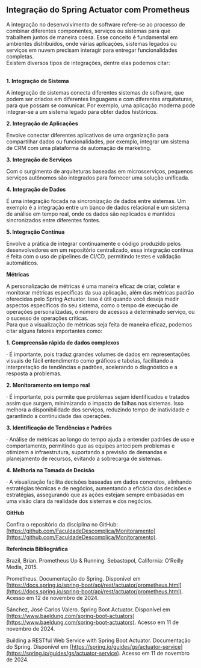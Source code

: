 ## Integração do Spring Actuator com Prometheus

A integração no desenvolvimento de software refere-se ao processo de combinar diferentes componentes, serviços ou sistemas para que trabalhem juntos de maneira coesa. Esse conceito é fundamental em ambientes distribuídos, onde várias aplicações, sistemas legados ou serviços em nuvem precisam interagir para entregar funcionalidades completas.  
Existem diversos tipos de integrações, dentre elas podemos citar:  
​  

**1. Integração de Sistema**

A integração de sistemas conecta diferentes sistemas de software, que podem ser criados em diferentes linguagens e com diferentes arquiteturas, para que possam se comunicar. Por exemplo, uma aplicação moderna pode integrar-se a um sistema legado para obter dados históricos.

  
**2. Integração de Aplicações**

Envolve conectar diferentes aplicativos de uma organização para compartilhar dados ou funcionalidades, por exemplo, integrar um sistema de CRM com uma plataforma de automação de marketing.

  
**3. Integração de Serviços**

Com o surgimento de arquiteturas baseadas em microsserviços, pequenos serviços autônomos são integrados para fornecer uma solução unificada.

  
**4. Integração de Dados**

É uma integração focada na sincronização de dados entre sistemas. Um exemplo é a integração entre um banco de dados relacional e um sistema de análise em tempo real, onde os dados são replicados e mantidos sincronizados entre diferentes fontes.

  
**5\. Integração Contínua**  

Envolve a prática de integrar continuamente o código produzido pelos desenvolvedores em um repositório centralizado, essa integração contínua é feita com o uso de pipelines de CI/CD, permitindo testes e validação automáticos.

  
**Métricas**

A personalização de métricas é uma maneira eficaz de criar, coletar e monitorar métricas específicas da sua aplicação, além das métricas padrão oferecidas pelo Spring Actuator. Isso é útil quando você deseja medir aspectos específicos do seu sistema, como o tempo de execução de operações personalizadas, o número de acessos a determinado serviço, ou o sucesso de operações críticas.  
Para que a visualização de métricas seja feita de maneira eficaz, podemos citar alguns fatores importantes como:

  
**1. Compreensão rápida de dados complexos**

· É importante, pois traduz grandes volumes de dados em representações visuais de fácil entendimento como gráficos e tabelas, facilitando a interpretação de tendências e padrões, acelerando o diagnóstico e a resposta a problemas.

  
**2. Monitoramento em tempo real**

· É importante, pois permite que problemas sejam identificados e tratados assim que surgem, minimizando o impacto de falhas nos sistemas. Isso melhora a disponibilidade dos serviços, reduzindo tempo de inatividade e garantindo a continuidade das operações.

  
**3. Identificação de Tendências e Padrões**

​· Análise de métricas ao longo do tempo ajuda a entender padrões de uso e comportamento, permitindo que as equipes antecipem problemas e otimizem a infraestrutura, suportando a previsão de demandas e planejamento de recursos, evitando a sobrecarga de sistemas.

  
**4. Melhoria na Tomada de Decisão**

​· A visualização facilita decisões baseadas em dados concretos, alinhando estratégias técnicas e de negócios, aumentando a eficácia das decisões e estratégias, assegurando que as ações estejam sempre embasadas em uma visão clara da realidade dos sistemas e dos negócios.  

**GitHub**  

Confira o repositório da disciplina no GitHub: [https://github.com/FaculdadeDescomplica/Monitoramento](https://github.com/FaculdadeDescomplica/Monitoramento).

  

**Referência Bibliográfica**  

Brazil, Brian. Prometheus Up & Running. Sebastopol, California: O’Reilly Media, 2015.

Prometheus. Documentação do Spring. Disponível em [https://docs.spring.io/spring-boot/api/rest/actuator/prometheus.html](https://docs.spring.io/spring-boot/api/rest/actuator/prometheus.html). Acesso em 12 de novembro de 2024.

Sánchez, José Carlos Valero. Spring Boot Actuator. Disponível em [https://www.baeldung.com/spring-boot-actuators](https://www.baeldung.com/spring-boot-actuators). Acesso em 11 de novembro de 2024.

Building a RESTful Web Service with Spring Boot Actuator. Documentação do Spring. Disponível em [https://spring.io/guides/gs/actuator-service](https://spring.io/guides/gs/actuator-service). Acesso em 11 de novembro de 2024.